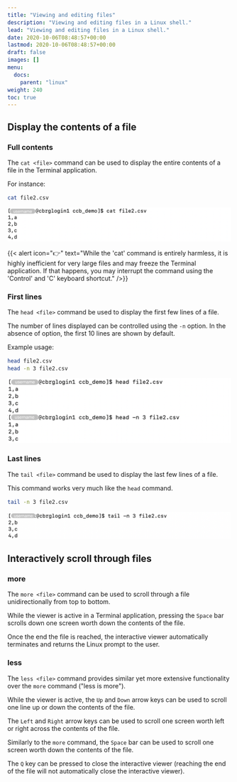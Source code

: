 ```yaml
---
title: "Viewing and editing files"
description: "Viewing and editing files in a Linux shell."
lead: "Viewing and editing files in a Linux shell."
date: 2020-10-06T08:48:57+00:00
lastmod: 2020-10-06T08:48:57+00:00
draft: false
images: []
menu:
  docs:
    parent: "linux"
weight: 240
toc: true
---
```


## Display the contents of a file

### Full contents

The `cat <file>` command can be used to display the entire contents of a file
in the Terminal application.

For instance:

```bash
cat file2.csv 
```

![Displaying the contents of a file.](cat.png)

{{< alert icon="👉" text="While the 'cat' command is entirely harmless, it is highly inefficient for very large files and may freeze the Terminal application. If that happens, you may interrupt the command using the 'Control' and 'C' keyboard shortcut." />}}

### First lines

The `head <file>` command be used to display the first few lines of a file.

The number of lines displayed can be controlled using the `-n` option.
In the absence of option, the first 10 lines are shown by default.

Example usage:

```bash
head file2.csv
head -n 3 file2.csv
```

![Displaying the first lines of a file.](head.png)

### Last lines

The `tail <file>` command be used to display the last few lines of a file.

This command works very much like the `head` command.

```bash
tail -n 3 file2.csv
```

![Displaying the lanes lines of a file.](tail.png)

## Interactively scroll through files

### more

The `more <file>` command can be used to scroll through a file
unidirectionally from top to bottom.

While the viewer is active in a Terminal application,
pressing the `Space` bar scrolls down one screen worth down
the contents of the file.

Once the end the file is reached, the interactive viewer
automatically terminates and returns the Linux prompt to the user.

### less

The `less <file>` command provides similar yet more extensive
functionality over the `more` command ("less is more").

While the viewer is active, the `Up` and `Down` arrow keys can be used
to scroll one line up or down the contents of the file.

The `Left` and `Right` arrow keys can be used to scroll one screen worth
left or right across the contents of the file.

Similarly to the `more` command, the `Space` bar can be used to scroll
one screen worth down the contents of the file.

The `Q` key can be pressed to close the interactive viewer
(reaching the end of the file will not automatically close the interactive viewer).

<!-- Link definitions -->
